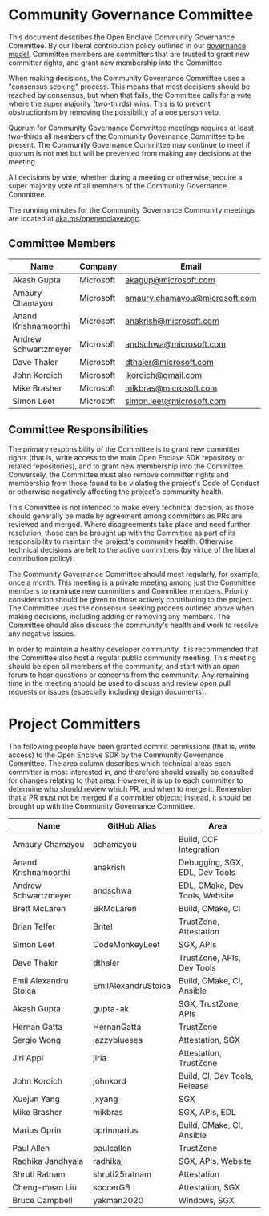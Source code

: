 Community Governance Committee
==============================

This document describes the Open Enclave Community Governance Committee. By
our liberal contribution policy outlined in our
[governance model](Governance.md), Committee members are committers that are
trusted to grant new committer rights, and grant new membership into the
Committee.

When making decisions, the Community Governance Committee uses a "consensus
seeking" process. This means that most decisions should be reached by consensus,
but when that fails, the Committee calls for a vote where the super majority
(two-thirds) wins. This is to prevent obstructionism by removing the possibility
of a one person veto.

Quorum for Community Governance Committee meetings requires at least two-thirds
all members of the Community Governance Committee to be present. The
Community Governance Committee may continue to meet if quorum is not met but will
be prevented from making any decisions at the meeting.

All decisions by vote, whether during a meeting or otherwise, require a super majority
vote of all members of the Community Governance Committee.

The running minutes for the Community Governance Community meetings are located
at [aka.ms/openenclave/cgc](https://aka.ms/openenclave/cgc).

Committee Members
-----------------

| Name                 | Company   | Email                         | GitHub Alias   |
|----------------------|-----------|-------------------------------|----------------|
| Akash Gupta          | Microsoft | akagup@microsoft.com          | gupta-ak       |
| Amaury Chamayou      | Microsoft | amaury.chamayou@microsoft.com | achamayou      |
| Anand Krishnamoorthi | Microsoft | anakrish@microsoft.com        | anakrish       |
| Andrew Schwartzmeyer | Microsoft | andschwa@microsoft.com        | andschwa       |
| Dave Thaler          | Microsoft | dthaler@microsoft.com         | dthaler        |
| John Kordich         | Microsoft | jkordich@gmail.com            | johnkord       |
| Mike Brasher         | Microsoft | mikbras@microsoft.com         | mikbras        |
| Simon Leet           | Microsoft | simon.leet@microsoft.com      | CodeMonkeyLeet |

Committee Responsibilities
--------------------------

The primary responsibility of the Committee is to grant new committer rights
(that is, write access to the main Open Enclave SDK repository or related
repositories), and to grant new membership into the Committee. Conversely, the
Committee must also remove committer rights and membership from those found to
be violating the project's Code of Conduct or otherwise negatively affecting the
project's community health.

This Committee is not intended to make every technical decision, as those should
generally be made by agreement among committers as PRs are reviewed and merged.
Where disagreements take place and need further resolution, those can be brought
up with the Committee as part of its responsibility to maintain the project's
community health. Otherwise technical decisions are left to the active
committers (by virtue of the liberal contribution policy).

The Community Governance Committee should meet regularly, for example, once a
month. This meeting is a private meeting among just the Committee members to nominate
new committers and Committee members. Priority consideration should be given to
those actively contributing to the project. The Committee uses the consensus
seeking process outlined above when making decisions, including adding or
removing any members. The Committee should also discuss the community's health
and work to resolve any negative issues.

In order to maintain a healthy developer community, it is recommended that the
Committee also host a regular public community meeting. This meeting should be
open all members of the community, and start with an open forum to hear
questions or concerns from the community. Any remaining time in the meeting
should be used to discuss and review open pull requests or issues (especially
including design documents).

Project Committers
==================

The following people have been granted commit permissions (that is, write
access) to the Open Enclave SDK by the Community Governance Committee. The area
column describes which technical areas each committer is most interested in, and
therefore should usually be consulted for changes relating to that area.
However, it is up to each committer to determine who should review which PR, and
when to merge it. Remember that a PR must not be merged if a committer objects;
instead, it should be brought up with the Community Governance Committee.

| Name                  | GitHub Alias        | Area                           |
|-----------------------|---------------------|--------------------------------|
| Amaury Chamayou       | achamayou           | Build, CCF Integration         |
| Anand Krishnamoorthi  | anakrish            | Debugging, SGX, EDL, Dev Tools |
| Andrew Schwartzmeyer  | andschwa            | EDL, CMake, Dev Tools, Website |
| Brett McLaren         | BRMcLaren           | Build, CMake, CI               |
| Brian Telfer          | Britel              | TrustZone, Attestation         |
| Simon Leet            | CodeMonkeyLeet      | SGX, APIs                      |
| Dave Thaler           | dthaler             | TrustZone, APIs, Dev Tools     |
| Emil Alexandru Stoica | EmilAlexandruStoica | Build, CMake, CI, Ansible      |
| Akash Gupta           | gupta-ak            | SGX, TrustZone, APIs           |
| Hernan Gatta          | HernanGatta         | TrustZone                      |
| Sergio Wong           | jazzybluesea        | Attestation, SGX               |
| Jiri Appl             | jiria               | Attestation, TrustZone         |
| John Kordich          | johnkord            | Build, CI, Dev Tools, Release  |
| Xuejun Yang           | jxyang              | SGX                            |
| Mike Brasher          | mikbras             | SGX, APIs, EDL                 |
| Marius Oprin          | oprinmarius         | Build, CMake, CI, Ansible      |
| Paul Allen            | paulcallen          | TrustZone                      |
| Radhika Jandhyala     | radhikaj            | SGX, APIs, Website             |
| Shruti Ratnam         | shruti25ratnam      | Attestation                    |
| Cheng-mean Liu        | soccerGB            | Attestation, SGX               |
| Bruce Campbell        | yakman2020          | Windows, SGX                   |
